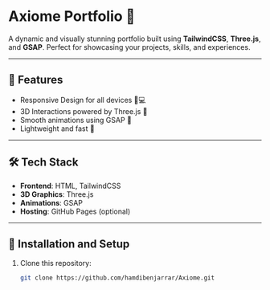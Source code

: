 # Axiome Portfolio 🌟

A dynamic and visually stunning portfolio built using **TailwindCSS**, **Three.js**, and **GSAP**. Perfect for showcasing your projects, skills, and experiences.

---

## 🔑 Features
- Responsive Design for all devices 📱💻
- 3D Interactions powered by Three.js 🌌
- Smooth animations using GSAP 🎥
- Lightweight and fast 🚀

---

## 🛠️ Tech Stack
- **Frontend**: HTML, TailwindCSS
- **3D Graphics**: Three.js
- **Animations**: GSAP
- **Hosting**: GitHub Pages (optional)

---

## 🚀 Installation and Setup
1. Clone this repository:
   ```bash
   git clone https://github.com/hamdibenjarrar/Axiome.git
